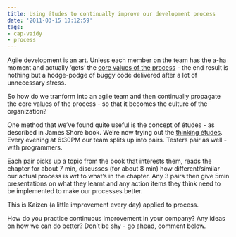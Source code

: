 ```yaml
---
title: Using études to continually improve our development process
date: '2011-03-15 10:12:59'
tags:
- cap-vaidy
- process
---
```


Agile development is an art. Unless each member on the team has the a-ha moment and actually ‘gets’ the 
[core values of the process](http://agilemanifesto.org/) - the end result is nothing but a hodge-podge of buggy code delivered after a lot of unnecessary stress.

So how do we tranform into an agile team and then continually propagate the core values of the process - so that it becomes the culture of the organization?

One method that we’ve found quite useful is the concept of études - as described in James Shore book. We’re now trying out the 
[thinking études](http://jamesshore.com/Agile-Book/thinking_intro.html). Every evening at 6:30PM our team splits up into pairs. Testers pair as well - with programmers.

Each pair picks up a topic from the book that interests them, reads the chapter for about 7 min, discusses (for about 8 min) how different/similar our actual process is wrt to what’s in the chapter. Any 3 pairs then give 5min presentations on what they learnt and any action items they think need to be implemented to make our processes better.

This is Kaizen (a little improvement every day) applied to process.

How do you practice continuous improvement in your company? Any ideas on how we can do better? Don’t be shy - go ahead, comment below.
